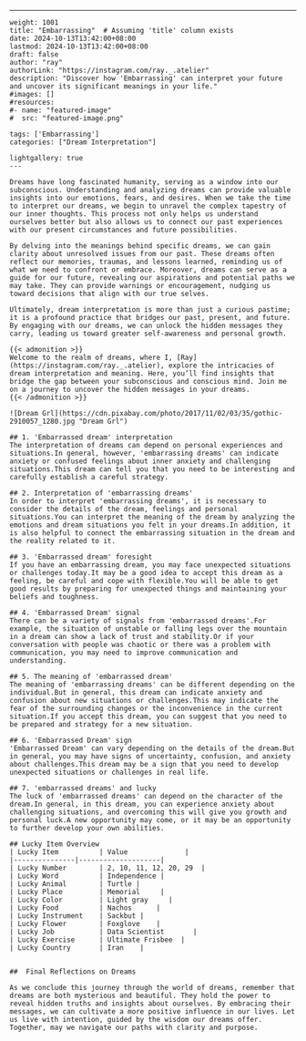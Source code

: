 ---
    weight: 1001
    title: "Embarrassing"  # Assuming 'title' column exists
    date: 2024-10-13T13:42:00+08:00
    lastmod: 2024-10-13T13:42:00+08:00
    draft: false
    author: "ray"
    authorLink: "https://instagram.com/ray._.atelier"
    description: "Discover how 'Embarrassing' can interpret your future and uncover its significant meanings in your life."
    #images: []
    #resources:
    #- name: "featured-image"
    #  src: "featured-image.png"
    
    tags: ['Embarrassing']
    categories: ["Dream Interpretation"]
    
    lightgallery: true
    ---
    
    Dreams have long fascinated humanity, serving as a window into our subconscious. Understanding and analyzing dreams can provide valuable insights into our emotions, fears, and desires. When we take the time to interpret our dreams, we begin to unravel the complex tapestry of our inner thoughts. This process not only helps us understand ourselves better but also allows us to connect our past experiences with our present circumstances and future possibilities.
    
    By delving into the meanings behind specific dreams, we can gain clarity about unresolved issues from our past. These dreams often reflect our memories, traumas, and lessons learned, reminding us of what we need to confront or embrace. Moreover, dreams can serve as a guide for our future, revealing our aspirations and potential paths we may take. They can provide warnings or encouragement, nudging us toward decisions that align with our true selves.
    
    Ultimately, dream interpretation is more than just a curious pastime; it is a profound practice that bridges our past, present, and future. By engaging with our dreams, we can unlock the hidden messages they carry, leading us toward greater self-awareness and personal growth.
    
    {{< admonition >}}
    Welcome to the realm of dreams, where I, [Ray](https://instagram.com/ray._.atelier), explore the intricacies of dream interpretation and meaning. Here, you’ll find insights that bridge the gap between your subconscious and conscious mind. Join me on a journey to uncover the hidden messages in your dreams.
    {{< /admonition >}}
    
    ![Dream Grl](https://cdn.pixabay.com/photo/2017/11/02/03/35/gothic-2910057_1280.jpg "Dream Grl")
    
    ## 1. 'Embarrassed dream' interpretation
    The interpretation of dreams can depend on personal experiences and situations.In general, however, 'embarrassing dreams' can indicate anxiety or confused feelings about inner anxiety and challenging situations.This dream can tell you that you need to be interesting and carefully establish a careful strategy.
    
    ## 2. Interpretation of 'embarrassing dreams'
    In order to interpret 'embarrassing dreams', it is necessary to consider the details of the dream, feelings and personal situations.You can interpret the meaning of the dream by analyzing the emotions and dream situations you felt in your dreams.In addition, it is also helpful to connect the embarrassing situation in the dream and the reality related to it.
    
    ## 3. 'Embarrassed dream' foresight
    If you have an embarrassing dream, you may face unexpected situations or challenges today.It may be a good idea to accept this dream as a feeling, be careful and cope with flexible.You will be able to get good results by preparing for unexpected things and maintaining your beliefs and toughness.
    
    ## 4. 'Embarrassed Dream' signal
    There can be a variety of signals from 'embarrassed dreams'.For example, the situation of unstable or falling legs over the mountain in a dream can show a lack of trust and stability.Or if your conversation with people was chaotic or there was a problem with communication, you may need to improve communication and understanding.
    
    ## 5. The meaning of 'embarrassed dream'
    The meaning of 'embarrassing dreams' can be different depending on the individual.But in general, this dream can indicate anxiety and confusion about new situations or challenges.This may indicate the fear of the surrounding changes or the inconvenience in the current situation.If you accept this dream, you can suggest that you need to be prepared and strategy for a new situation.
    
    ## 6. 'Embarrassed Dream' sign
    'Embarrassed Dream' can vary depending on the details of the dream.But in general, you may have signs of uncertainty, confusion, and anxiety about challenges.This dream may be a sign that you need to develop unexpected situations or challenges in real life.
    
    ## 7. 'embarrassed dreams' and lucky
    The luck of 'embarrassed dreams' can depend on the character of the dream.In general, in this dream, you can experience anxiety about challenging situations, and overcoming this will give you growth and personal luck.A new opportunity may come, or it may be an opportunity to further develop your own abilities.
    
    ## Lucky Item Overview
    | Lucky Item          | Value              |
    |---------------|--------------------|
    | Lucky Number        | 2, 10, 11, 12, 20, 29  |
    | Lucky Word          | Independence |
    | Lucky Animal        | Turtle |
    | Lucky Place         | Memorial     |
    | Lucky Color         | Light gray     |
    | Lucky Food          | Nachos      |
    | Lucky Instrument    | Sackbut |
    | Lucky Flower        | Foxglove    |
    | Lucky Job           | Data Scientist       |
    | Lucky Exercise      | Ultimate Frisbee  |
    | Lucky Country       | Iran    |
    
    
    ##  Final Reflections on Dreams
    
    As we conclude this journey through the world of dreams, remember that dreams are both mysterious and beautiful. They hold the power to reveal hidden truths and insights about ourselves. By embracing their messages, we can cultivate a more positive influence in our lives. Let us live with intention, guided by the wisdom our dreams offer. Together, may we navigate our paths with clarity and purpose.
    